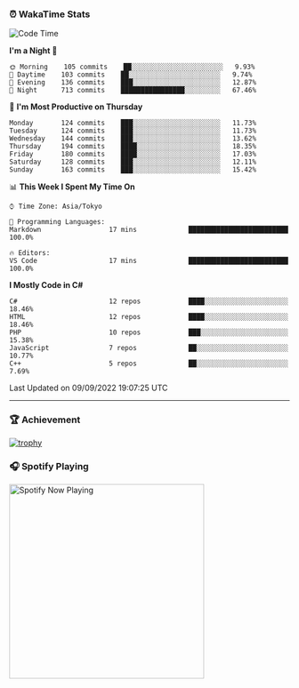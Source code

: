 ### ⏰ WakaTime Stats


<!--START_SECTION:waka-->
![Code Time](http://img.shields.io/badge/Code%20Time-492%20hrs%205%20mins-blue)

**I'm a Night 🦉** 

```text
🌞 Morning    105 commits    ██░░░░░░░░░░░░░░░░░░░░░░░   9.93% 
🌆 Daytime    103 commits    ██░░░░░░░░░░░░░░░░░░░░░░░   9.74% 
🌃 Evening    136 commits    ███░░░░░░░░░░░░░░░░░░░░░░   12.87% 
🌙 Night      713 commits    ████████████████░░░░░░░░░   67.46%

```
📅 **I'm Most Productive on Thursday** 

```text
Monday       124 commits    ███░░░░░░░░░░░░░░░░░░░░░░   11.73% 
Tuesday      124 commits    ███░░░░░░░░░░░░░░░░░░░░░░   11.73% 
Wednesday    144 commits    ███░░░░░░░░░░░░░░░░░░░░░░   13.62% 
Thursday     194 commits    ████░░░░░░░░░░░░░░░░░░░░░   18.35% 
Friday       180 commits    ████░░░░░░░░░░░░░░░░░░░░░   17.03% 
Saturday     128 commits    ███░░░░░░░░░░░░░░░░░░░░░░   12.11% 
Sunday       163 commits    ███░░░░░░░░░░░░░░░░░░░░░░   15.42%

```


📊 **This Week I Spent My Time On** 

```text
⌚︎ Time Zone: Asia/Tokyo

💬 Programming Languages: 
Markdown                 17 mins             █████████████████████████   100.0%

🔥 Editors: 
VS Code                  17 mins             █████████████████████████   100.0%

```

**I Mostly Code in C#** 

```text
C#                       12 repos            ████░░░░░░░░░░░░░░░░░░░░░   18.46% 
HTML                     12 repos            ████░░░░░░░░░░░░░░░░░░░░░   18.46% 
PHP                      10 repos            ███░░░░░░░░░░░░░░░░░░░░░░   15.38% 
JavaScript               7 repos             ██░░░░░░░░░░░░░░░░░░░░░░░   10.77% 
C++                      5 repos             ██░░░░░░░░░░░░░░░░░░░░░░░   7.69%

```



 Last Updated on 09/09/2022 19:07:25 UTC
<!--END_SECTION:waka-->

---

### 🏆 Achievement

[![trophy](https://github-profile-trophy.vercel.app/?username=Slime-hatena&theme=flat&no-bg=true&no-frame=true&column=8)](https://github.com/ryo-ma/github-profile-trophy)

### 🎧 Spotify Playing

[<img src="https://spotify-now-playing-slime-hatena.vercel.app/api/spotify-playing" alt="Spotify Now Playing" width="350" />](https://open.spotify.com/user/slime_hatena)

<!--
**Slime-hatena/Slime-hatena** is a ✨ _special_ ✨ repository because its `README.md` (this file) appears on your GitHub profile.

Here are some ideas to get you started:

- 🔭 I’m currently working on ...
- 🌱 I’m currently learning ...
- 👯 I’m looking to collaborate on ...
- 🤔 I’m looking for help with ...
- 💬 Ask me about ...
- 📫 How to reach me: ...
- 😄 Pronouns: ...
- ⚡ Fun fact: ...
-->
